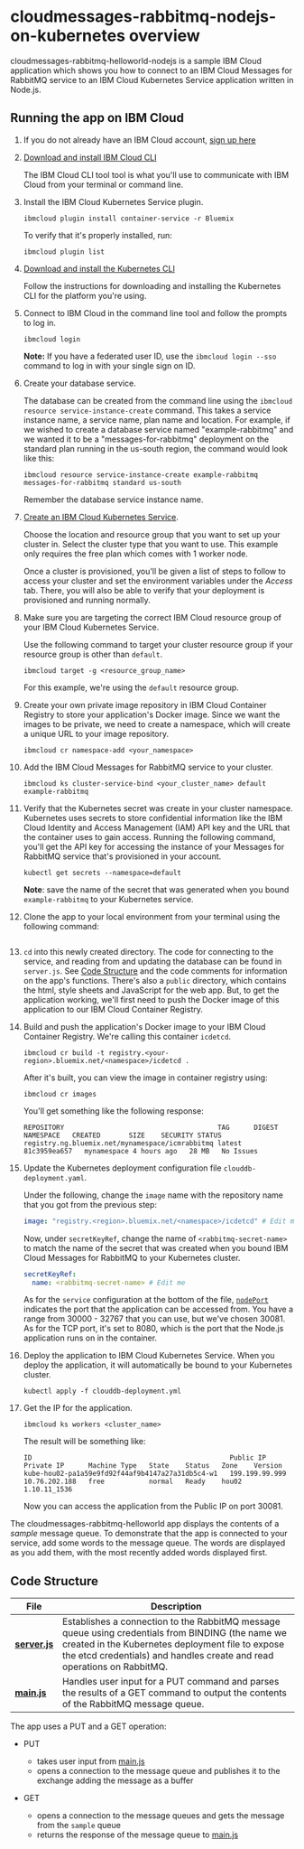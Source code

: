 # cloudmessages-rabbitmq-nodejs-on-kubernetes overview

cloudmessages-rabbitmq-helloworld-nodejs is a sample IBM Cloud application which shows you how to connect to an IBM Cloud Messages for RabbitMQ service to an IBM Cloud Kubernetes Service application written in Node.js.

## Running the app on IBM Cloud

1. If you do not already have an IBM Cloud account, [sign up here][IBMCloud_signup_url]

2. [Download and install IBM Cloud CLI][Download_IBMCloud_cli]

    The IBM Cloud CLI tool tool is what you'll use to communicate with IBM Cloud from your terminal or command line.

3. Install the IBM Cloud Kubernetes Service plugin.

      ```shell
      ibmcloud plugin install container-service -r Bluemix
      ```

      To verify that it's properly installed, run:

      ```shell
      ibmcloud plugin list
      ```

4. [Download and install the Kubernetes CLI][Download_Kubernetes_cli]

      Follow the instructions for downloading and installing the Kubernetes CLI for the platform you're using.

5. Connect to IBM Cloud in the command line tool and follow the prompts to log in.

      ```shell
      ibmcloud login
      ```

      **Note:** If you have a federated user ID, use the `ibmcloud login --sso` command to log in with your single sign on ID.

6. Create your database service.

      The database can be created from the command line using the `ibmcloud resource service-instance-create` command. This takes a
      service instance name, a service name, plan name and location. For example, if we wished to create a database service named "example-rabbitmq" and we wanted it to be a "messages-for-rabbitmq" deployment on the standard plan running in the us-south region, the command would look like this:

      ```shell
      ibmcloud resource service-instance-create example-rabbitmq messages-for-rabbitmq standard us-south
      ```
      Remember the database service instance name.

7. [Create an IBM Cloud Kubernetes Service](https://cloud.ibm.com/containers-kubernetes/overview).

      Choose the location and resource group that you want to set up your cluster in. Select the cluster type that you want to use. This example only requires the free plan which comes with 1 worker node.

      Once a cluster is provisioned, you'll be given a list of steps to follow to access your cluster and set the environment variables under the _Access_ tab. There, you will also be able to verify that your deployment is provisioned and running normally.

8. Make sure you are targeting the correct IBM Cloud resource group of your IBM Cloud Kubernetes Service.

      Use the following command to target your cluster resource group if your resource group is other than `default`.

      ```shell
      ibmcloud target -g <resource_group_name>
      ```

      For this example, we're using the `default` resource group.

9. Create your own private image repository in IBM Cloud Container Registry to store your application's Docker image. Since we want the images to be private, we need to create a namespace, which will create a unique URL to your image repository.  

      ```shell
      ibmcloud cr namespace-add <your_namespace>
      ```

10. Add the IBM Cloud Messages for RabbitMQ service to your cluster.

      ```shell
      ibmcloud ks cluster-service-bind <your_cluster_name> default example-rabbitmq
      ```

11. Verify that the Kubernetes secret was create in your cluster namespace. Kubernetes uses secrets to store confidential information like the IBM Cloud Identity and Access Management (IAM) API key and the URL that the container uses to gain access. Running the following command, you'll get the API key for accessing the instance of your Messages for RabbitMQ service that's provisioned in your account.

      ```shell
      kubectl get secrets --namespace=default
      ```

    **Note**: save the name of the secret that was generated when you bound `example-rabbitmq` to your Kubernetes service.

12. Clone the app to your local environment from your terminal using the following command:

      ```shell

      ```

13. `cd` into this newly created directory. The code for connecting to the service, and reading from and updating the database can be found in `server.js`. See [Code Structure](#code-structure) and the code comments for information on the app's functions. There's also a `public` directory, which contains the html, style sheets and JavaScript for the web app. But, to get the application working, we'll first need to push the Docker image of this application to our IBM Cloud Container Registry.

14. Build and push the application's Docker image to your IBM Cloud Container Registry. We're calling this container `icdetcd`.

    ```shell
    ibmcloud cr build -t registry.<your-region>.bluemix.net/<namespace>/icdetcd .
    ```

    After it's built, you can view the image in container registry using:

    ```shell
    ibmcloud cr images
    ```

    You'll get something like the following response:

    ```shell
    REPOSITORY                                      TAG      DIGEST         NAMESPACE   CREATED       SIZE    SECURITY STATUS
    registry.ng.bluemix.net/mynamespace/icmrabbitmq latest   81c3959ea657   mynamespace 4 hours ago   28 MB   No Issues
    ```

15. Update the Kubernetes deployment configuration file `clouddb-deployment.yaml`.

    Under the following, change the `image` name with the repository name that you got from the previous step:

    ```yaml
    image: "registry.<region>.bluemix.net/<namespace>/icdetcd" # Edit me
    ```

    Now, under `secretKeyRef`, change the name of `<rabbitmq-secret-name>` to match the name of the secret that was created when you bound IBM Cloud Messages for RabbitMQ to your Kubernetes cluster.

    ```yaml
    secretKeyRef:
      name: <rabbitmq-secret-name> # Edit me
    ```

    As for the `service` configuration at the bottom of the file, [`nodePort`][nodePort_information] indicates the port that the application can be accessed from. You have a range from 30000 - 32767 that you can use, but we've chosen 30081. As for the TCP port, it's set to 8080, which is the port that the Node.js application runs on in the container.

16. Deploy the application to IBM Cloud Kubernetes Service. When you deploy the application, it will automatically be bound to your Kubernetes cluster.

    ```shell
    kubectl apply -f clouddb-deployment.yml
    ```

17. Get the IP for the application.

    ```shell
    ibmcloud ks workers <cluster_name>
    ```

    The result will be something like:

    ```shell
    ID                                                 Public IP        Private IP      Machine Type   State    Status   Zone    Version
    kube-hou02-pa1a59e9fd92f44af9b4147a27a31db5c4-w1   199.199.99.999   10.76.202.188   free           normal   Ready    hou02   1.10.11_1536
    ```

    Now you can access the application from the Public IP on port 30081.

The cloudmessages-rabbitmq-helloworld app displays the contents of a _sample_ message queue. To demonstrate that the app is connected to your service, add some words to the message queue. The words are displayed as you add them, with the most recently added words displayed first.

## Code Structure

| File | Description |
| ---- | ----------- |
|[**server.js**](server.js)|Establishes a connection to the RabbitMQ message queue using credentials from BINDING (the name we created in the Kubernetes deployment file to expose the etcd credentials) and handles create and read operations on RabbitMQ. |
|[**main.js**](public/javascripts/main.js)|Handles user input for a PUT command and parses the results of a GET command to output the contents of the RabbitMQ message queue.|

The app uses a PUT and a GET operation:

- PUT
  - takes user input from [main.js](public/javascript/main.js)
  - opens a connection to the message queue and publishes it to the exchange adding the message as a buffer

- GET
  - opens a connection to the message queues and gets the message from the `sample` queue
  - returns the response of the message queue to [main.js](public/javascript/main.js)



[messages_for_rabbitmq_url]: https://cloud.ibm.com/catalog/services/messages-for-rabbitmq
[IBMCloud_signup_url]: https://cloud.ibm.com/registration/?cm_mmc=Display-SampleApp-_-IBMCloudSampleApp-messagesforrabbitmq
[Download_IBMCloud_cli]: https://console.bluemix.net/docs/cli/reference/bluemix_cli/download_cli.html
[Download_Kubernetes_cli]: https://kubernetes.io/docs/tasks/tools/install-kubectl/
[nodePort_information]: https://console.bluemix.net/docs/containers/cs_nodeport.html#nodeport